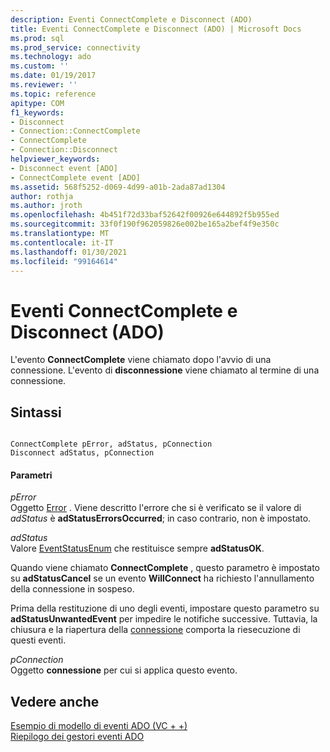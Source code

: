 ```yaml
---
description: Eventi ConnectComplete e Disconnect (ADO)
title: Eventi ConnectComplete e Disconnect (ADO) | Microsoft Docs
ms.prod: sql
ms.prod_service: connectivity
ms.technology: ado
ms.custom: ''
ms.date: 01/19/2017
ms.reviewer: ''
ms.topic: reference
apitype: COM
f1_keywords:
- Disconnect
- Connection::ConnectComplete
- ConnectComplete
- Connection::Disconnect
helpviewer_keywords:
- Disconnect event [ADO]
- ConnectComplete event [ADO]
ms.assetid: 568f5252-d069-4d99-a01b-2ada87ad1304
author: rothja
ms.author: jroth
ms.openlocfilehash: 4b451f72d33baf52642f00926e644892f5b955ed
ms.sourcegitcommit: 33f0f190f962059826e002be165a2bef4f9e350c
ms.translationtype: MT
ms.contentlocale: it-IT
ms.lasthandoff: 01/30/2021
ms.locfileid: "99164614"
---
```

# <a name="connectcomplete-and-disconnect-events-ado"></a>Eventi ConnectComplete e Disconnect (ADO)
L'evento **ConnectComplete** viene chiamato dopo l'avvio di una connessione. L'evento di **disconnessione** viene chiamato al termine di una connessione.  
  
## <a name="syntax"></a>Sintassi  
  
```  
  
ConnectComplete pError, adStatus, pConnection  
Disconnect adStatus, pConnection  
```  
  
#### <a name="parameters"></a>Parametri  
 *pError*  
 Oggetto [Error](./error-object.md) . Viene descritto l'errore che si è verificato se il valore di *adStatus* è **adStatusErrorsOccurred**; in caso contrario, non è impostato.  
  
 *adStatus*  
 Valore [EventStatusEnum](./eventstatusenum.md) che restituisce sempre **adStatusOK**.  
  
 Quando viene chiamato **ConnectComplete** , questo parametro è impostato su **adStatusCancel** se un evento **WillConnect** ha richiesto l'annullamento della connessione in sospeso.  
  
 Prima della restituzione di uno degli eventi, impostare questo parametro su **adStatusUnwantedEvent** per impedire le notifiche successive. Tuttavia, la chiusura e la riapertura della [connessione](./connection-object-ado.md) comporta la riesecuzione di questi eventi.  
  
 *pConnection*  
 Oggetto **connessione** per cui si applica questo evento.  
  
## <a name="see-also"></a>Vedere anche  
 [Esempio di modello di eventi ADO (VC + +)](./ado-events-model-example-vc.md)   
 [Riepilogo dei gestori eventi ADO](../../guide/data/ado-event-handler-summary.md)